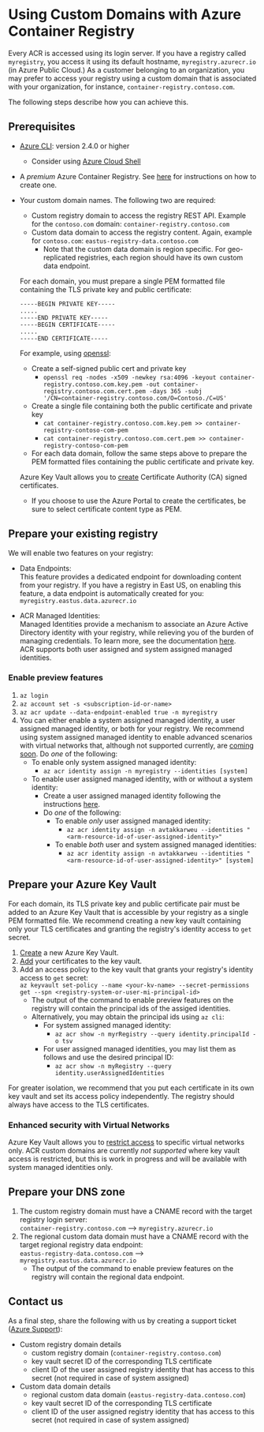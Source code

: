 # Using Custom Domains with Azure Container Registry

Every ACR is accessed using its login server. If you have a registry called `myregistry`, you access it using its default hostname, `myregistry.azurecr.io` (in Azure Public Cloud.) As a customer belonging to an organization, you may prefer to access your registry using a custom domain that is associated with your organization, for instance, `container-registry.contoso.com`.

The following steps describe how you can achieve this.

## Prerequisites
- [Azure CLI](https://docs.microsoft.com/cli/azure/?view=azure-cli-latest): version 2.4.0 or higher
  - Consider using [Azure Cloud Shell](https://docs.microsoft.com/azure/cloud-shell/overview)
- A _premium_ Azure Container Registry. See [here](https://docs.microsoft.com/azure/container-registry/container-registry-get-started-azure-cli) for instructions on how to create one.
- Your custom domain names. The following two are required:
  - Custom registry domain to access the registry REST API. Example for the `contoso.com` domain: `container-registry.contoso.com` 
  - Custom data domain to access the registry content. Again, example for `contoso.com`: `eastus-registry-data.contoso.com`
    - Note that the custom data domain is region specific. For geo-replicated registries, each region should have its own custom data endpoint.

  For each domain, you must prepare a single PEM formatted file containing the TLS private key and public certificate:
  
  ```
  -----BEGIN PRIVATE KEY-----  
  .....  
  -----END PRIVATE KEY-----  
  -----BEGIN CERTIFICATE-----  
  .....  
  -----END CERTIFICATE-----
  ```
  
  For example, using [openssl](https://github.com/openssl/openssl):
  - Create a self-signed public cert and private key
     - `openssl req -nodes -x509 -newkey rsa:4096 -keyout container-registry.contoso.com.key.pem -out container-registry.contoso.com.cert.pem -days 365 -subj '/CN=container-registry.contoso.com/O=Contoso./C=US'`
  - Create a single file containing both the public certificate and private key
     - `cat container-registry.contoso.com.key.pem >> container-registry-contoso-com-pem`
     - `cat container-registry.contoso.com.cert.pem >> container-registry-contoso-com-pem`
  - For each data domain, follow the same steps above to prepare the PEM formatted files containing the public certificate and private key.
  
  Azure Key Vault allows you to [create](https://docs.microsoft.com/azure/key-vault/certificate-scenarios) Certificate Authority (CA) signed certificates. 
  - If you choose to use the Azure Portal to create the certificates, be sure to select certificate content type as PEM.
 
## Prepare your existing registry
We will enable two features on your registry:
- Data Endpoints:\
  This feature provides a dedicated endpoint for downloading content from your registry. If you have a registry in East US, on enabling this feature, a data endpoint is automatically created for you: `myregistry.eastus.data.azurecr.io`
  
- ACR Managed Identities:\
  Managed Identities provide a mechanism to associate an Azure Active Directory identity with your registry, while relieving you of the burden of managing credentials. To learn more, see the documentation [here](https://docs.microsoft.com/azure/active-directory/managed-identities-azure-resources/overview).\
 ACR supports both user assigned and system assigned managed identities.

### Enable preview features
1. `az login`
2. `az account set -s <subscription-id-or-name> `
3. `az acr update --data-endpoint-enabled true -n myregistry`
4. You can either enable a system assigned managed identity, a user assigned managed identity, or both for your registry. We recommend using system assigned managed identity to enable advanced scenarios with virtual networks that, although not supported currently, are [coming soon](#enhanced-security-with-virtual-networks). Do _one_ of the following:
   - To enable only system assigned managed identity: 
     - `az acr identity assign -n myregistry --identities [system]`
   - To enable user assigned managed identity, with or without a system identity: 
     - Create a user assigned managed identity following the instructions [here](https://docs.microsoft.com/azure/active-directory/managed-identities-azure-resources/how-to-manage-ua-identity-portal).
     - Do _one_ of the following:
       - To enable _only_ user assigned managed identity:
         - `az acr identity assign -n avtakkarweu --identities "<arm-resource-id-of-user-assigned-identity>"`
       - To enable _both_ user and system assigned managed identities:
         - `az acr identity assign -n avtakkarweu --identities "<arm-resource-id-of-user-assigned-identity>" [system]`

## Prepare your Azure Key Vault
For each domain, its TLS private key and public certificate pair must be added to an Azure Key Vault that is accessible by your registry as a single PEM formatted file. We recommend creating a new key vault containing only your TLS certificates and granting the registry's identity access to `get` secret.
1. [Create](https://docs.microsoft.com/azure/key-vault/) a new Azure Key Vault.
2. [Add](https://docs.microsoft.com/azure/key-vault/certificate-scenarios) your certificates to the key vault.
3. Add an access policy to the key vault that grants your registry's identity access to `get` secret:\
   `az keyvault set-policy --name <your-kv-name> --secret-permissions get --spn <registry-system-or-user-mi-principal-id>`
   - The output of the command to enable preview features on the registry will contain the principal ids of the assiged identities.
   - Alternatively, you may obtain the principal ids using `az cli`:
     - For system assigned managed identity:
       - `az acr show -n myrRegistry --query identity.principalId -o tsv`
     - For user assigned managed identities, you may list them as follows and use the desired principal ID:
       - `az acr show -n myRegistry --query identity.userAssignedIdentities`

For greater isolation, we recommend that you put each certificate in its own key vault and set its access policy independently. The registry should always have access to the TLS certificates.

### Enhanced security with Virtual Networks
Azure Key Vault allows you to [restrict access](https://docs.microsoft.com/azure/key-vault/key-vault-overview-vnet-service-endpoints) to specific virtual networks only. ACR custom domains are currently _not supported_ where key vault access is restricted, but this is work in progress and will be available with system managed identities only.
   
## Prepare your DNS zone
1. The custom registry domain must have a CNAME record with the target registry login server:\
   `container-registry.contoso.com` --> `myregistry.azurecr.io`
2. The regional custom data domain must have a CNAME record with the target regional registry data endpoint:\
   `eastus-registry-data.contoso.com` --> `myregistry.eastus.data.azurecr.io`
   - The output of the command to enable preview features on the registry will contain the regional data endpoint.
   
## Contact us
As a final step, share the following with us by creating a support ticket ([Azure Support](https://azure.microsoft.com/en-us/support/create-ticket/)):
- Custom registry domain details
  - custom registry domain (`container-registry.contoso.com`)
  - key vault secret ID of the corresponding TLS certificate
  - client ID of the user assigned registry identity that has access to this secret (not required in case of system assigned)
- Custom data domain details
  - regional custom data domain (`eastus-registry-data.contoso.com`)
  - key vault secret ID of the corresponding TLS certificate
  - client ID of the user assigned registry identity that has access to this secret (not required in case of system assigned)
